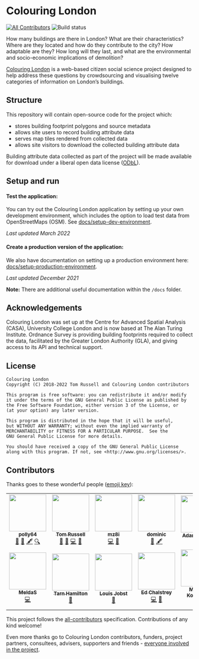 # Colouring London
[![All Contributors](https://img.shields.io/badge/all_contributors-12-orange.svg?style=flat-square)](#contributors)
![Build status](https://github.com/colouring-cities/colouring-core/workflows/Node.js%20CI/badge.svg)

How many buildings are there in London? What are their characteristics? Where
are they located and how do they contribute to the city? How adaptable are
they? How long will they last, and what are the environmental and
socio-economic implications of demolition?

[Colouring London](http://colouring.london/) is a web-based citizen social
science project designed to help address these questions by crowdsourcing and
visualising twelve categories of information on London’s buildings.

## Structure

This repository will contain open-source code for the project which:

- stores building footprint polygons and source metadata
- allows site users to record building attribute data
- serves map tiles rendered from collected data
- allows site visitors to download the collected building attribute data

Building attribute data collected as part of the project will be made available
for download under a liberal open data license
([ODbL](https://opendatacommons.org/licenses/odbl/1.0/)).

## Setup and run

#### Test the application:

You can try out the Colouring London application by setting up your own development environment, which includes the option to load test data from OpenStreetMaps (OSM). See [docs/setup-dev-environment](docs/setup-dev-environment.md).
  
_Last updated March 2022_

#### Create a production version of the application:

We also have documentation on setting up a production environment here: [docs/setup-production-environment](docs/setup-production-environment.md).
  
_Last updated December 2021_

**Note:** There are additional useful documentation within the `/docs` folder.

## Acknowledgements

Colouring London was set up at the Centre for Advanced Spatial
Analysis (CASA), University College London and is now based at The Alan Turing Institute.
Ordnance Survey is providing building footprints required to collect the data,
facilitated by the Greater London Authority (GLA), and giving access to its API
and technical support.

## License

    Colouring London
    Copyright (C) 2018-2022 Tom Russell and Colouring London contributors

    This program is free software: you can redistribute it and/or modify
    it under the terms of the GNU General Public License as published by
    the Free Software Foundation, either version 3 of the License, or
    (at your option) any later version.

    This program is distributed in the hope that it will be useful,
    but WITHOUT ANY WARRANTY; without even the implied warranty of
    MERCHANTABILITY or FITNESS FOR A PARTICULAR PURPOSE.  See the
    GNU General Public License for more details.

    You should have received a copy of the GNU General Public License
    along with this program. If not, see <http://www.gnu.org/licenses/>.

## Contributors
<!-- this section is updated using external bot, see https://allcontributors.org/docs/en/bot/usage - post comment like
@all-contributors please add @<username> for <contributions>
to trigger it, for example
@all-contributors please add @<username> for code
@all-contributors please add @<username> for code and docs
-->
Thanks goes to these wonderful people ([emoji key](https://github.com/all-contributors/all-contributors#emoji-key)):

<!-- ALL-CONTRIBUTORS-LIST:START - Do not remove or modify this section -->
<!-- prettier-ignore-start -->
<!-- markdownlint-disable -->
<table>
  <tbody>
    <tr>
      <td align="center"><a href="https://github.com/polly64"><img src="https://avatars3.githubusercontent.com/u/42236514?v=4?s=100" width="100px;" alt=""/><br /><sub><b>polly64</b></sub></a><br /><a href="#design-polly64" title="Design">🎨</a> <a href="#ideas-polly64" title="Ideas, Planning, & Feedback">🤔</a> <a href="#content-polly64" title="Content">🖋</a> <a href="#fundingFinding-polly64" title="Funding Finding">🔍</a></td>
      <td align="center"><a href="https://github.com/tomalrussell"><img src="https://avatars2.githubusercontent.com/u/2762769?v=4?s=100" width="100px;" alt=""/><br /><sub><b>Tom Russell</b></sub></a><br /><a href="#design-tomalrussell" title="Design">🎨</a> <a href="#ideas-tomalrussell" title="Ideas, Planning, & Feedback">🤔</a> <a href="https://github.com/colouring-cities/colouring-london/commits?author=tomalrussell" title="Code">💻</a> <a href="https://github.com/colouring-cities/colouring-london/commits?author=tomalrussell" title="Documentation">📖</a></td>
      <td align="center"><a href="https://github.com/mz8i"><img src="https://avatars2.githubusercontent.com/u/36160844?v=4?s=100" width="100px;" alt=""/><br /><sub><b>mz8i</b></sub></a><br /><a href="https://github.com/colouring-cities/colouring-london/commits?author=mz8i" title="Code">💻</a> <a href="#ideas-mz8i" title="Ideas, Planning, & Feedback">🤔</a></td>
      <td align="center"><a href="https://dghumphrey.co.uk/"><img src="https://avatars0.githubusercontent.com/u/6041913?v=4?s=100" width="100px;" alt=""/><br /><sub><b>dominic</b></sub></a><br /><a href="#ideas-dominijk" title="Ideas, Planning, & Feedback">🤔</a> <a href="#content-dominijk" title="Content">🖋</a></td>
      <td align="center"><a href="https://github.com/adamdennett"><img src="https://avatars1.githubusercontent.com/u/5138911?v=4?s=100" width="100px;" alt=""/><br /><sub><b>Adam Dennett</b></sub></a><br /><a href="#ideas-adamdennett" title="Ideas, Planning, & Feedback">🤔</a></td>
      <td align="center"><a href="https://github.com/duncan2001"><img src="https://avatars1.githubusercontent.com/u/19817528?v=4?s=100" width="100px;" alt=""/><br /><sub><b>Duncan Smith</b></sub></a><br /><a href="#ideas-duncan2001" title="Ideas, Planning, & Feedback">🤔</a></td>
      <td align="center"><a href="https://github.com/martin-dj"><img src="https://avatars2.githubusercontent.com/u/7262550?v=4?s=100" width="100px;" alt=""/><br /><sub><b>martin-dj</b></sub></a><br /><a href="https://github.com/colouring-cities/colouring-london/commits?author=martin-dj" title="Code">💻</a></td>
    </tr>
    <tr>
      <td align="center"><a href="https://github.com/MeldaS"><img src="https://avatars2.githubusercontent.com/u/33935846?v=4?s=100" width="100px;" alt=""/><br /><sub><b>MeldaS</b></sub></a><br /><a href="https://github.com/colouring-cities/colouring-london/commits?author=MeldaS" title="Code">💻</a></td>
      <td align="center"><a href="#"><img src="docs/images/green.png?s=100" width="100px;" alt=""/><br /><sub><b>Tarn Hamilton</b></sub></a><br /><a href="#design" title="Design">🎨</a></td>
      <td align="center"><a href="http://www.louisjobst.com/index.php/about/"><img src="docs/images/yellow.png?s=100" width="100px;" alt=""/><br /><sub><b>Louis Jobst</b></sub></a><br /><a href="#design" title="Design">🎨</a></td>
      <td align="center"><a href="http://edchalstrey.com/"><img src="https://avatars.githubusercontent.com/u/5486164?v=4?s=100" width="100px;" alt=""/><br /><sub><b>Ed Chalstrey</b></sub></a><br /><a href="https://github.com/colouring-cities/colouring-london/commits?author=edwardchalstrey1" title="Code">💻</a> <a href="https://github.com/colouring-cities/colouring-london/commits?author=edwardchalstrey1" title="Documentation">📖</a></td>
      <td align="center"><a href="https://mapsaregreat.com/"><img src="https://avatars.githubusercontent.com/u/899988?v=4?s=100" width="100px;" alt=""/><br /><sub><b>Mateusz Konieczny</b></sub></a><br /><a href="https://github.com/colouring-cities/colouring-london/commits?author=matkoniecz" title="Code">💻</a> <a href="https://github.com/colouring-cities/colouring-london/commits?author=matkoniecz" title="Documentation">📖</a></td>
      <td align="center"><a href="https://github.com/mdsimpson42"><img src="https://avatars.githubusercontent.com/u/21125422?v=4?s=100" width="100px;" alt=""/><br /><sub><b>Mike Simpson</b></sub></a><br /><a href="https://github.com/colouring-cities/colouring-london/commits?author=mdsimpson42" title="Code">💻</a> <a href="https://github.com/colouring-cities/colouring-london/commits?author=mdsimpson42" title="Documentation">📖</a></td>
    </tr>
  </tbody>
</table>

<!-- markdownlint-restore -->
<!-- prettier-ignore-end -->

<!-- ALL-CONTRIBUTORS-LIST:END -->

This project follows the [all-contributors](https://github.com/all-contributors/all-contributors) specification. Contributions of any kind welcome!

Even more thanks go to Colouring London contributors, funders, project partners, consultees,
advisers, supporters and friends - [everyone involved in the
project](https://www.pages.colouring.london/whoisinvolved).
